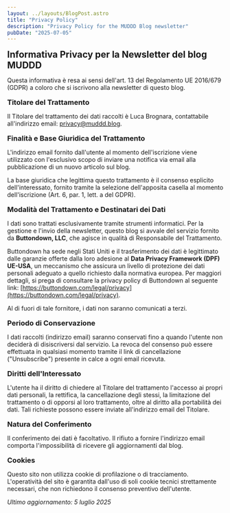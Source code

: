 ```yaml
---
layout: ../layouts/BlogPost.astro
title: "Privacy Policy"
description: "Privacy Policy for the MUDDD Blog newsletter"
pubDate: "2025-07-05"
---
```


## Informativa Privacy per la Newsletter del blog MUDDD

Questa informativa è resa ai sensi dell'art. 13 del Regolamento UE 2016/679 (GDPR) a coloro che si iscrivono alla newsletter di questo blog.

### Titolare del Trattamento

Il Titolare del trattamento dei dati raccolti è Luca Brognara, contattabile all'indirizzo email: privacy@muddd.blog.

### Finalità e Base Giuridica del Trattamento

L'indirizzo email fornito dall'utente al momento dell'iscrizione viene utilizzato con l'esclusivo scopo di inviare una notifica via email alla pubblicazione di un nuovo articolo sul blog.

La base giuridica che legittima questo trattamento è il consenso esplicito dell'interessato, fornito tramite la selezione dell'apposita casella al momento dell'iscrizione (Art. 6, par. 1, lett. a del GDPR).

### Modalità del Trattamento e Destinatari dei Dati

I dati sono trattati esclusivamente tramite strumenti informatici. Per la gestione e l'invio della newsletter, questo blog si avvale del servizio fornito da **Buttondown, LLC**, che agisce in qualità di Responsabile del Trattamento.

Buttondown ha sede negli Stati Uniti e il trasferimento dei dati è legittimato dalle garanzie offerte dalla loro adesione al **Data Privacy Framework (DPF) UE-USA**, un meccanismo che assicura un livello di protezione dei dati personali adeguato a quello richiesto dalla normativa europea. Per maggiori dettagli, si prega di consultare la privacy policy di Buttondown al seguente link: [https://buttondown.com/legal/privacy](https://buttondown.com/legal/privacy).

Al di fuori di tale fornitore, i dati non saranno comunicati a terzi.

### Periodo di Conservazione

I dati raccolti (indirizzo email) saranno conservati fino a quando l'utente non deciderà di disiscriversi dal servizio. La revoca del consenso può essere effettuata in qualsiasi momento tramite il link di cancellazione ("Unsubscribe") presente in calce a ogni email ricevuta.

### Diritti dell'Interessato

L'utente ha il diritto di chiedere al Titolare del trattamento l'accesso ai propri dati personali, la rettifica, la cancellazione degli stessi, la limitazione del trattamento o di opporsi al loro trattamento, oltre al diritto alla portabilità dei dati. Tali richieste possono essere inviate all'indirizzo email del Titolare.

### Natura del Conferimento

Il conferimento dei dati è facoltativo. Il rifiuto a fornire l'indirizzo email comporta l'impossibilità di ricevere gli aggiornamenti dal blog.

### Cookies

Questo sito non utilizza cookie di profilazione o di tracciamento. L'operatività del sito è garantita dall'uso di soli cookie tecnici strettamente necessari, che non richiedono il consenso preventivo dell'utente.

_Ultimo aggiornamento: 5 luglio 2025_

<style>
  h2, h3 {
    margin: 1rem 0 0.5rem 0;
  }
</style>
